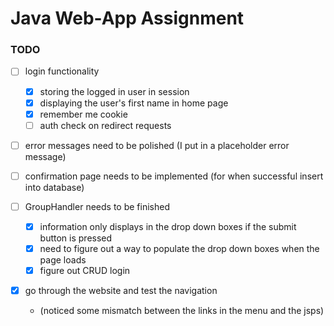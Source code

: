 # Java Web-App Assignment
### TODO
- [ ] login functionality 
  - [x] storing the logged in user in session
  - [x] displaying the user's first name in home page
  - [x] remember me cookie
  - [ ] auth check on redirect requests
  
- [ ] error messages need to be polished (I put in a placeholder error message)

- [ ] confirmation page needs to be implemented (for when successful insert into database)

- [ ] GroupHandler needs to be finished 
  - [x] information only displays in the drop down boxes if the submit button is pressed 
  - [x] need to figure out a way to populate the drop down boxes when the page loads
  - [x] figure out CRUD login
  
- [x] go through the website and test the navigation 
  - (noticed some mismatch between the links in the menu and the jsps)